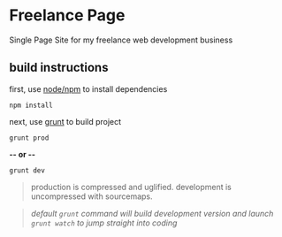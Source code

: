 # Freelance Page
Single Page Site for my freelance web development business

build instructions
-------------------

first, use [node/npm](https://nodejs.org/) to install dependencies

```
npm install
```

next, use [grunt](http://gruntjs.com/) to build project

```
grunt prod
```
**-- or --**
```
grunt dev
```
> production is compressed and uglified. development is uncompressed with sourcemaps.

> *default `grunt` command will build development version and launch `grunt watch` to jump straight into coding*